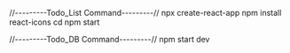//---------Todo_List Command---------//
npx create-react-app <your project name>
npm install react-icons
cd <your project name>
npm start

//---------Todo_DB Command---------//
npm start dev
